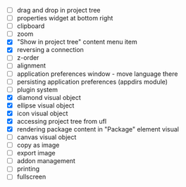 - [ ] drag and drop in project tree
- [ ] properties widget at bottom right
- [ ] clipboard
- [ ] zoom
- [x] "Show in project tree" content menu item
- [x] reversing a connection
- [ ] z-order
- [ ] alignment
- [ ] application preferences window - move language there
- [ ] persisting application preferences (appdirs module)
- [ ] plugin system
- [x] diamond visual object
- [x] ellipse visual object
- [x] icon visual object
- [x] accessing project tree from ufl
- [x] rendering package content in "Package" element visual
- [ ] canvas visual object
- [ ] copy as image
- [ ] export image
- [ ] addon management
- [ ] printing
- [ ] fullscreen
